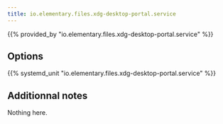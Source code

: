 ```yaml
---
title: io.elementary.files.xdg-desktop-portal.service
---
```


{{% provided_by "io.elementary.files.xdg-desktop-portal.service" %}}

## Options

{{% systemd_unit "io.elementary.files.xdg-desktop-portal.service" %}}

## Additionnal notes

Nothing here.